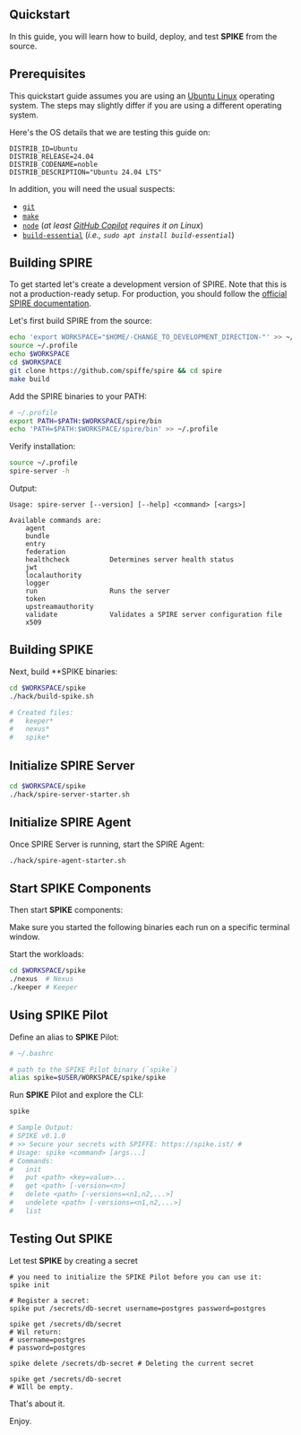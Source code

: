 ## Quickstart

In this guide, you will learn how to build, deploy, and test **SPIKE** from the 
source.

## Prerequisites

This quickstart guide assumes you are using an [Ubuntu Linux][ubuntu] operating system.
The steps may slightly differ if you are using a different operating system.

[ubuntu]: https://ubuntu.com/

Here's the OS details that we are testing this guide on:

```text
DISTRIB_ID=Ubuntu
DISTRIB_RELEASE=24.04
DISTRIB_CODENAME=noble
DISTRIB_DESCRIPTION="Ubuntu 24.04 LTS"
```

In addition, you will need the usual suspects:

* [`git`](https://git-scm.com/)
* [`make`](https://www.gnu.org/software/make/)
* [`node`](https://nodejs.org) (*at least [GitHub Copilot][copilot] requires it on Linux*)
* [`build-essential`](https://packages.ubuntu.com/hirsute/build-essential)
  (*i.e., `sudo apt install build-essential`*)

[copilot]: https://copilot.github.com/ "GitHub Copilot"

## Building SPIRE

To get started let's create a development version of SPIRE. Note that this is
not a production-ready setup. For production, you should follow the 
[official SPIRE documentation][spire-prod].

[spire-prod]: https://spiffe.io/docs/latest/deploying/configuring/

Let's first build SPIRE from the source:

```bash
echo 'export WORKSPACE="$HOME/-CHANGE_TO_DEVELOPMENT_DIRECTION-"' >> ~/.profile
source ~/.profile
echo $WORKSPACE
cd $WORKSPACE
git clone https://github.com/spiffe/spire && cd spire
make build
````

Add the SPIRE binaries to your PATH:

```bash
# ~/.profile
export PATH=$PATH:$WORKSPACE/spire/bin
echo 'PATH=$PATH:$WORKSPACE/spire/bin' >> ~/.profile
```

Verify installation:

```bash 
source ~/.profile
spire-server -h
```

Output:

```text
Usage: spire-server [--version] [--help] <command> [<args>]

Available commands are:
    agent                
    bundle               
    entry                
    federation           
    healthcheck          Determines server health status
    jwt                  
    localauthority       
    logger               
    run                  Runs the server
    token                
    upstreamauthority    
    validate             Validates a SPIRE server configuration file
    x509  
```

## Building SPIKE

Next, build **SPIKE binaries:

```bash
cd $WORKSPACE/spike
./hack/build-spike.sh

# Created files:
#   keeper*
#   nexus*
#   spike*
```

## Initialize SPIRE Server

```bash
cd $WORKSPACE/spike
./hack/spire-server-starter.sh
```

## Initialize SPIRE Agent

Once SPIRE Server is running, start the SPIRE Agent:

```bash
./hack/spire-agent-starter.sh
```

## Start SPIKE Components

Then start **SPIKE** components:

Make sure you started the following binaries each run on a specific terminal 
window.

Start the workloads:

```bash
cd $WORKSPACE/spike
./nexus  # Nexus
./keeper # Keeper
```

## Using SPIKE Pilot

Define an alias to **SPIKE** Pilot:

```bash
# ~/.bashrc

# path to the SPIKE Pilot binary (`spike`)
alias spike=$USER/WORKSPACE/spike/spike
```

Run **SPIKE** Pilot and explore the CLI:

```bash
spike

# Sample Output:
# SPIKE v0.1.0
# >> Secure your secrets with SPIFFE: https://spike.ist/ #
# Usage: spike <command> [args...]
# Commands:
#   init
#   put <path> <key=value>...
#   get <path> [-version=<n>]
#   delete <path> [-versions=<n1,n2,...>]
#   undelete <path> [-versions=<n1,n2,...>]
#   list
```

## Testing Out SPIKE

Let test **SPIKE** by creating a secret

```text
# you need to initialize the SPIKE Pilot before you can use it:
spike init

# Register a secret:
spike put /secrets/db-secret username=postgres password=postgres

spike get /secrets/db/secret 
# Wil return:
# username=postgres 
# password=postgres

spike delete /secrets/db-secret # Deleting the current secret

spike get /secrets/db-secret 
# WIll be empty.
```

That's about it.

Enjoy.
